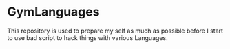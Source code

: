 # GymLanguages
This repository is used to prepare my self as much as possible before I start to use bad script to hack things with various Languages.
